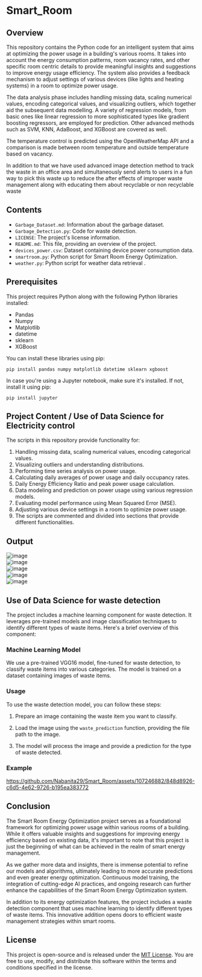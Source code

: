 # Smart_Room

## Overview

This repository contains the Python code for an intelligent system that aims at optimizing the power usage in a building's various rooms. It takes into account the energy consumption patterns, room vacancy rates, and other specific room centric details to provide meaningful insights and suggestions to improve energy usage efficiency. The system also provides a feedback mechanism to adjust settings of various devices (like lights and heating systems) in a room to optimize power usage.

The data analysis phase includes handling missing data, scaling numerical values, encoding categorical values, and visualizing outliers, which together aid the subsequent data modelling. A variety of regression models, from basic ones like linear regression to more sophisticated types like gradient boosting regressors, are employed for prediction. Other advanced methods such as SVM, KNN, AdaBoost, and XGBoost are covered as well.

The temperature control is predicted using the OpenWeatherMap API and a comparison is made between room temperature and outside temperature based on vacancy. 

In addition to that we have used advanced image detection method to track the waste in an office area and simultaneously send alerts to users in a fun way to pick this waste up to reduce the after effects of improper waste management along with educating them about recyclable or non recyclable waste

## Contents

- `Garbage_Dataset.md`: Information about the garbage dataset.
- `Garbage_Detection.py`: Code for waste detection.
- `LICENSE`: The project's license information.
- `README.md`: This file, providing an overview of the project.
- `devices_power.csv`: Dataset containing device power consumption data.
- `smartroom.py`: Python script for Smart Room Energy Optimization.
- `weather.py`: Python script for weather data retrieval .

## Prerequisites

This project requires Python along with the following Python libraries installed:

- Pandas
- Numpy
- Matplotlib
- datetime
- sklearn
- XGBoost

You can install these libraries using pip:

`pip install pandas numpy matplotlib datetime sklearn xgboost`

In case you're using a Jupyter notebook, make sure it's installed. If not, install it using pip:

`pip install jupyter`


## Project Content / Use of Data Science for Electricity control
The scripts in this repository provide functionality for:

1. Handling missing data, scaling numerical values, encoding categorical values.
2. Visualizing outliers and understanding distributions.
3. Performing time series analysis on power usage.
4. Calculating daily averages of power usage and daily occupancy rates.
5. Daily Energy Efficiency Ratio and peak power usage calculation.
6. Data modeling and prediction on power usage using various regression models.
7. Evaluating model performance using Mean Squared Error (MSE).
8. Adjusting various device settings in a room to optimize power usage.
9. The scripts are commented and divided into sections that provide different functionalities.

## Output

![image](https://github.com/Nabanita29/Smart_Room/assets/107246882/f7400565-806a-4408-8d2e-2dab667e5653)     
![image](https://github.com/Nabanita29/Smart_Room/assets/107246882/55291d6d-2a8f-4885-b491-0fe9330ab273)       
![image](https://github.com/Nabanita29/Smart_Room/assets/107246882/3d0ddf84-1037-43d1-96f1-e91251c7c54c)               
![image](https://github.com/Nabanita29/Smart_Room/assets/107246882/fda7e058-80f7-4a0e-902f-ebf2d42cfb14)      
![image](https://github.com/Nabanita29/Smart_Room/assets/107246882/085103a2-a004-49d7-962f-b1c2ca626c89)


## Use of Data Science for waste detection

The project includes a machine learning component for waste detection. It leverages pre-trained models and image classification techniques to identify different types of waste items. Here's a brief overview of this component:

### Machine Learning Model

We use a pre-trained VGG16 model, fine-tuned for waste detection, to classify waste items into various categories. The model is trained on a dataset containing images of waste items.

### Usage

To use the waste detection model, you can follow these steps:

1. Prepare an image containing the waste item you want to classify.

2. Load the image using the `waste_prediction` function, providing the file path to the image.

3. The model will process the image and provide a prediction for the type of waste detected.

### Example


https://github.com/Nabanita29/Smart_Room/assets/107246882/848d8926-c6d5-4e62-9726-b195ea383772

## Conclusion

The Smart Room Energy Optimization project serves as a foundational framework for optimizing power usage within various rooms of a building. While it offers valuable insights and suggestions for improving energy efficiency based on existing data, it's important to note that this project is just the beginning of what can be achieved in the realm of smart energy management.

As we gather more data and insights, there is immense potential to refine our models and algorithms, ultimately leading to more accurate predictions and even greater energy optimization. Continuous model training, the integration of cutting-edge AI practices, and ongoing research can further enhance the capabilities of the Smart Room Energy Optimization system.

In addition to its energy optimization features, the project includes a waste detection component that uses machine learning to identify different types of waste items. This innovative addition opens doors to efficient waste management strategies within smart rooms.


## License

This project is open-source and is released under the [MIT License](LICENSE.md). You are free to use, modify, and distribute this software within the terms and conditions specified in the license.



